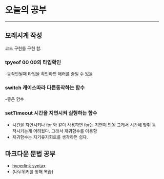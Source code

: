 # 오늘의 공부

---

## 모래시계 작성
코드 구현를 구현 함.  
### **tpyeof** 00 00의 타입확인
-동작안될때 타입을 확인하면 애러를 줄일 수 있음

### **switch** 캐이스따라 다른동작하는 함수
-좋은 함수

### **setTimeout** 시간을 지연시켜 실행하는 함수
- 시간을 지연시키나 for 와 같이 사용하면 for는 지연이 안됨 그래서 시간에 맞춰 동작시키는게 어려웠다. 그래서 재귀함수를 이용함
- 재귀함수는 자기유지회로를 생각하면 쉽다.

## 마크다운 문법 공부
- [hyperlink syntax](https://namu.wiki/w/%EB%A7%88%ED%81%AC%EB%8B%A4%EC%9A%B4)
- (나무위키를 통해 복습)

